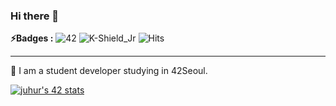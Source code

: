 ### Hi there 👋

**⚡️Badges :** ![42](https://badgen.net/badge/Born2Code/juhur/yellow?cache=86400&icon=https://meta.intra.42.fr/assets/42_logo-7dfc9110a5319a308863b96bda33cea995046d1731cebb735e41b16255106c12.svg) ![K-Shield_Jr](https://badgen.net/badge/K-Shield%20Jr/3rd?cache=86400) ![Hits](https://hits.seeyoufarm.com/api/count/incr/badge.svg?url=https%3A%2F%2Fgithub.com%2Fzhunhe)

---

🌱 I am a student developer studying in 42Seoul. 

[![juhur's 42 stats](https://badge42.herokuapp.com/api/stats/juhur?privacyEmail=true)](https://github.com/JaeSeoKim/badge42)

